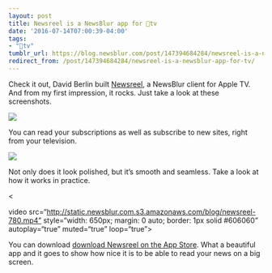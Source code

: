 ```yaml
---
layout: post
title: Newsreel is a NewsBlur app for tv
date: '2016-07-14T07:00:39-04:00'
tags:
- "tv"
tumblr_url: https://blog.newsblur.com/post/147394684284/newsreel-is-a-newsblur-app-for-tv
redirect_from: /post/147394684284/newsreel-is-a-newsblur-app-for-tv/
---
```

Check it out, David Berlin built [Newsreel](http://itunes.apple.com/us/app/apple-store/id1080200978?mt=8), a NewsBlur client for Apple TV. And from my first impression, it rocks. Just take a look at these screenshots.

![](http://static.newsblur.com.s3.amazonaws.com/blog/newsreel.png)

You can read your subscriptions as well as subscribe to new sites, right from your television.

![](http://static.newsblur.com.s3.amazonaws.com/blog/newsreel-add.png)

Not only does it look polished, but it’s smooth and seamless. Take a look at how it works in practice.

\<

video src=“http://static.newsblur.com.s3.amazonaws.com/blog/newsreel-780.mp4” style=“width: 650px; margin: 0 auto; border: 1px solid #606060” autoplay=“true” muted=“true” loop=“true”\>

You can download [download Newsreel on the App Store](http://itunes.apple.com/us/app/apple-store/id1080200978?mt=8). What a beautiful app and it goes to show how nice it is to be able to read your news on a big screen.

